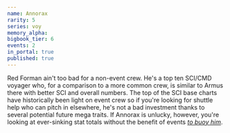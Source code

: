 ```yaml
---
name: Annorax
rarity: 5
series: voy
memory_alpha:
bigbook_tier: 6
events: 2
in_portal: true
published: true
---
```


Red Forman ain't too bad for a non-event crew. He's a top ten SCI/CMD voyager who, for a comparison to a more common crew, is similar to Armus there with better SCI and overall numbers. The top of the SCI base charts have historically been light on event crew so if you're looking for shuttle help who can pitch in elsewhere, he's not a bad investment thanks to several potential future mega traits. If Annorax is unlucky, however, you're looking at ever-sinking stat totals without the benefit of events [_to buoy him_](https://www.youtube.com/watch?v=SWHcTnTF8Oc).
